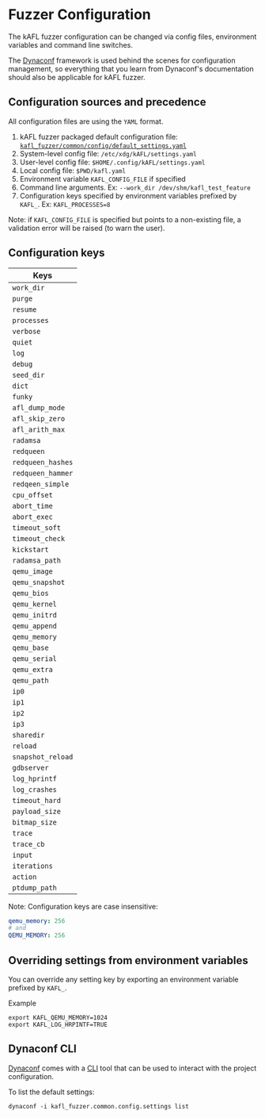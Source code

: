 # Fuzzer Configuration

The kAFL fuzzer configuration can be changed via config files, environment variables and command line switches.

The [Dynaconf](https://www.dynaconf.com/) framework is used behind the scenes for configuration management, so
everything that you learn from Dynaconf's documentation should also be applicable for kAFL fuzzer.

## Configuration sources and precedence

All configuration files are using the `YAML` format.

1. kAFL fuzzer packaged default configuration file: [`kafl_fuzzer/common/config/default_settings.yaml`](https://github.com/IntelLabs/kafl.fuzzer/blob/master/kafl_fuzzer/common/config/default_settings.yaml)
2. System-level config file: `/etc/xdg/kAFL/settings.yaml`
3. User-level config file: `$HOME/.config/kAFL/settings.yaml`
4. Local config file: `$PWD/kafl.yaml`
5. Environment variable `KAFL_CONFIG_FILE` if specified
6. Command line arguments. Ex: `--work_dir /dev/shm/kafl_test_feature`
7. Configuration keys specified by environment variables prefixed by `KAFL_`. Ex: `KAFL_PROCESSES=8`

Note: if `KAFL_CONFIG_FILE` is specified but points to a non-existing file, a validation error will be raised (to warn the user).

## Configuration keys

| Keys              |
| ----------------- |
| `work_dir`        |
| `purge`           |
| `resume`          |
| `processes`       |
| `verbose`         |
| `quiet`           |
| `log`             |
| `debug`           |
| `seed_dir`        |
| `dict`            |
| `funky`           |
| `afl_dump_mode`   |
| `afl_skip_zero`   |
| `afl_arith_max`   |
| `radamsa`         |
| `redqueen`        |
| `redqueen_hashes` |
| `redqueen_hammer` |
| `redqeen_simple`  |
| `cpu_offset`      |
| `abort_time`      |
| `abort_exec`      |
| `timeout_soft`    |
| `timeout_check`   |
| `kickstart`       |
| `radamsa_path`    |
| `qemu_image`      |
| `qemu_snapshot`   |
| `qemu_bios`       |
| `qemu_kernel`     |
| `qemu_initrd`     |
| `qemu_append`     |
| `qemu_memory`     |
| `qemu_base`       |
| `qemu_serial`     |
| `qemu_extra`      |
| `qemu_path`       |
| `ip0`             |
| `ip1`             |
| `ip2`             |
| `ip3`             |
| `sharedir`        |
| `reload`          |
| `snapshot_reload` |
| `gdbserver`       |
| `log_hprintf`     |
| `log_crashes`     |
| `timeout_hard`    |
| `payload_size`    |
| `bitmap_size`     |
| `trace`           |
| `trace_cb`        |
| `input`           |
| `iterations`      |
| `action`          |
| `ptdump_path`     |

Note: Configuration keys are case insensitive:
~~~YAML
qemu_memory: 256
# and
QEMU_MEMORY: 256
~~~

## Overriding settings from environment variables

You can override any setting key by exporting an environment variable prefixed by `KAFL_`.

Example

~~~shell
export KAFL_QEMU_MEMORY=1024
export KAFL_LOG_HRPINTF=TRUE
~~~

## Dynaconf CLI

[Dynaconf](https://www.dynaconf.com/) comes with a [CLI](https://www.dynaconf.com/cli/) tool that can be used to interact with the project configuration.

To list the default settings:

~~~shell
dynaconf -i kafl_fuzzer.common.config.settings list
~~~
